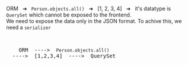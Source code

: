 
ORM &nbsp;&nbsp;➜&nbsp;&nbsp; <code>Person.objects.all()</code> &nbsp;&nbsp;➜&nbsp;&nbsp; [1, 2, 3, 4]  &nbsp;&nbsp;➜&nbsp;&nbsp; it's datatype is <code>QuerySet</code> which cannot be exposed to the frontend. <br>
We need to expose the data only in the JSON format. To achive this, we need a <code>serializer</code>

<br>

<pre>
    ORM  ---->  <code>Person.objects.all()</code>  ---->  [1,2,3,4]  ---->  QuerySet
</pre>
